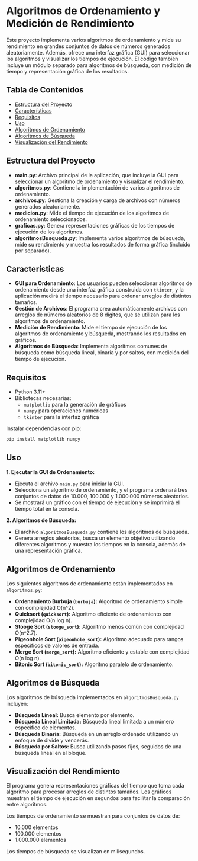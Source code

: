 # Algoritmos de Ordenamiento y Medición de Rendimiento

Este proyecto implementa varios algoritmos de ordenamiento y mide su rendimiento en grandes conjuntos de datos de números generados aleatoriamente. Además, ofrece una interfaz gráfica (GUI) para seleccionar los algoritmos y visualizar los tiempos de ejecución. El código también incluye un módulo separado para algoritmos de búsqueda, con medición de tiempo y representación gráfica de los resultados.

## Tabla de Contenidos
- [Estructura del Proyecto](#estructura-del-proyecto)
- [Características](#características)
- [Requisitos](#requisitos)
- [Uso](#uso)
- [Algoritmos de Ordenamiento](#algoritmos-de-ordenamiento)
- [Algoritmos de Búsqueda](#algoritmos-de-búsqueda)
- [Visualización del Rendimiento](#visualización-del-rendimiento)

## Estructura del Proyecto

- **main.py**: Archivo principal de la aplicación, que incluye la GUI para seleccionar un algoritmo de ordenamiento y visualizar el rendimiento.
- **algoritmos.py**: Contiene la implementación de varios algoritmos de ordenamiento.
- **archivos.py**: Gestiona la creación y carga de archivos con números generados aleatoriamente.
- **medicion.py**: Mide el tiempo de ejecución de los algoritmos de ordenamiento seleccionados.
- **graficas.py**: Genera representaciones gráficas de los tiempos de ejecución de los algoritmos.
- **algoritmosBusqueda.py**: Implementa varios algoritmos de búsqueda, mide su rendimiento y muestra los resultados de forma gráfica (incluido por separado).

## Características

- **GUI para Ordenamiento**: Los usuarios pueden seleccionar algoritmos de ordenamiento desde una interfaz gráfica construida con `tkinter`, y la aplicación medirá el tiempo necesario para ordenar arreglos de distintos tamaños.
- **Gestión de Archivos**: El programa crea automáticamente archivos con arreglos de números aleatorios de 8 dígitos, que se utilizan para los algoritmos de ordenamiento.
- **Medición de Rendimiento**: Mide el tiempo de ejecución de los algoritmos de ordenamiento y búsqueda, mostrando los resultados en gráficos.
- **Algoritmos de Búsqueda**: Implementa algoritmos comunes de búsqueda como búsqueda lineal, binaria y por saltos, con medición del tiempo de ejecución.

## Requisitos

- Python 3.11+
- Bibliotecas necesarias:
  - `matplotlib` para la generación de gráficos
  - `numpy` para operaciones numéricas
  - `tkinter` para la interfaz gráfica

Instalar dependencias con pip:

```bash
pip install matplotlib numpy
```

## Uso

**1. Ejecutar la GUI de Ordenamiento:**

   - Ejecuta el archivo `main.py` para iniciar la GUI.
   - Selecciona un algoritmo de ordenamiento, y el programa ordenará tres conjuntos de datos de 10.000, 100.000 y 1.000.000 números aleatorios.
   - Se mostrará un gráfico con el tiempo de ejecución y se imprimirá el tiempo total en la consola.

**2. Algoritmos de Búsqueda:**

  - El archivo `algoritmosBusqueda.py` contiene los algoritmos de búsqueda.
  - Genera arreglos aleatorios, busca un elemento objetivo utilizando diferentes algoritmos y muestra los tiempos en la consola, además de una representación gráfica.

## Algoritmos de Ordenamiento

Los siguientes algoritmos de ordenamiento están implementados en `algoritmos.py`:

  - **Ordenamiento Burbuja (`burbuja`):** Algoritmo de ordenamiento simple con complejidad O(n^2).
  - **Quicksort (`quicksort`):** Algoritmo eficiente de ordenamiento con complejidad O(n log n).
  - **Stooge Sort (`stooge_sort`):** Algoritmo menos común con complejidad O(n^2.7).
  - **Pigeonhole Sort (`pigeonhole_sort`):** Algoritmo adecuado para rangos específicos de valores de entrada.
  - **Merge Sort (`merge_sort`):** Algoritmo eficiente y estable con complejidad O(n log n).
  - **Bitonic Sort (`bitonic_sort`):** Algoritmo paralelo de ordenamiento.

## Algoritmos de Búsqueda

Los algoritmos de búsqueda implementados en `algoritmosBusqueda.py` incluyen:

- **Búsqueda Lineal:** Busca elemento por elemento.
- **Búsqueda Lineal Limitada:** Búsqueda lineal limitada a un número específico de elementos.
- **Búsqueda Binaria:** Búsqueda en un arreglo ordenado utilizando un enfoque de divide y vencerás.
- **Búsqueda por Saltos:** Busca utilizando pasos fijos, seguidos de una búsqueda lineal en el bloque.

## Visualización del Rendimiento

El programa genera representaciones gráficas del tiempo que toma cada algoritmo para procesar arreglos de distintos tamaños. Los gráficos muestran el tiempo de ejecución en segundos para facilitar la comparación entre algoritmos.

Los tiempos de ordenamiento se muestran para conjuntos de datos de:

- 10.000 elementos
- 100.000 elementos
- 1.000.000 elementos

Los tiempos de búsqueda se visualizan en milisegundos.
